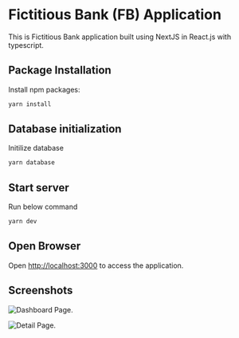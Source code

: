 
# Fictitious Bank (FB) Application

This is Fictitious Bank application built using NextJS in React.js with typescript.

## Package Installation
Install npm packages:

```bash
yarn install
```

## Database initialization
Initilize database

```bash
yarn database
```

## Start server

Run below command
```sh
yarn dev
```

## Open Browser

Open [http://localhost:3000](http://localhost:3000) to access the application.



## Screenshots
![Dashboard Page.](/dashboard.png "Dashboard Screen.")


![Detail Page.](/detail.png "Detail Screen.")

